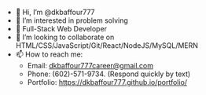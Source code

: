 - 👋 Hi, I’m @dkbaffour777
- 👀 I’m interested in problem solving
- 🌱 Full-Stack Web Developer
- 💞️ I’m looking to collaborate on HTML/CSS/JavaScript/Git/React/NodeJS/MySQL/MERN
- 📫 How to reach me: 
  - Email: dkbaffour777career@gmail.com 
  - Phone: (602)-571-9734. (Respond quickly by text)
  - Portfolio: https://dkbaffour777.github.io/portfolio/

<!---
dkbaffour777/dkbaffour777 is a ✨ special ✨ repository because its `README.md` (this file) appears on your GitHub profile.
You can click the Preview link to take a look at your changes.
--->
